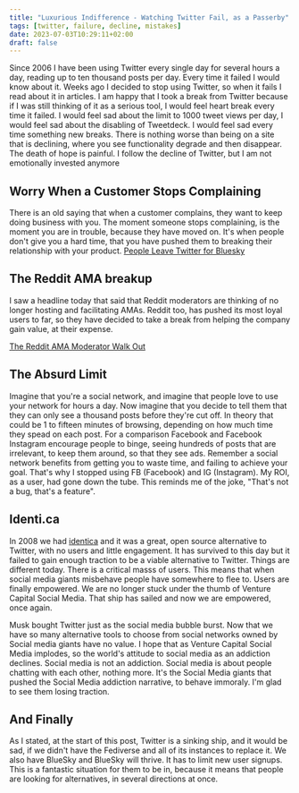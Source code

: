 ```yaml
---
title: "Luxurious Indifference - Watching Twitter Fail, as a Passerby"
tags: [twitter, failure, decline, mistakes]
date: 2023-07-03T10:29:11+02:00
draft: false
---
```


Since 2006 I have been using Twitter every single day for several hours a day, reading up to ten thousand posts per day. Every time it failed I would know about it. Weeks ago I decided to stop using Twitter, so when it fails I read about it in articles. 
I am happy that I took a break from Twitter because if I was still thinking of it as a serious tool, I would feel heart break every time it failed. I would feel sad about the limit to 1000 tweet views per day, I would feel sad about the disabling of Tweetdeck. I would feel sad every time something new breaks.
There is nothing worse than being on a site that is declining, where you see functionality degrade and then disappear. The death of hope is painful. I follow the decline of Twitter, but I am not emotionally invested anymore

## Worry When a Customer Stops Complaining

There is an old saying that when a customer complains, they want to keep doing business with you. The moment someone stops complaining, is the moment you are in trouble, because they have moved on. It's when people don't give you a hard time, that you have pushed them to breaking their relationship with your product.
[People Leave Twitter for Bluesky](https://www.theverge.com/2023/7/1/23781417/bluesky-halted-sign-ups-joining-twitter)

## The Reddit AMA breakup

I saw a headline today that said that Reddit moderators are thinking of no longer hosting and facilitating AMAs. Reddit too, has pushed its most loyal users to far, so they have decided to take a break from helping the company gain value, at their expense.

[The Reddit AMA Moderator Walk Out](https://www.theverge.com/2023/7/1/23781306/reddit-moderators-iama-celebrity-ama)

## The Absurd Limit

Imagine that you're a social network, and imagine that people love to use your network for hours a day. Now imagine that you decide to tell them that they can only see a thousand posts before they're cut off. In theory that could be 1 to fifteen minutes of browsing, depending on how much time they spead on each post.
For a comparison Facebook and Facebook Instagram encourage people to binge, seeing hundreds of posts that are irrelevant, to keep them around, so that they see ads. Remember a social network benefits from getting you to waste time, and failing to achieve your goal. That's why I stopped using FB (Facebook) and IG (Instagram). My ROI, as a user, had gone down the tube.
This reminds me of the joke, "That's not a bug, that's a feature".

## Identi.ca

In 2008 we had [identica](https://en.wikipedia.org/wiki/Identi.ca) and it was a great, open source alternative to Twitter, with no users and little engagement. It has survived to this day but it failed to gain enough traction to be a viable alternative to Twitter. Things are different today. There is a critical masss of users. This means that when social media giants misbehave people have somewhere to flee to. Users are finally empowered. We are no longer stuck under the thumb of Venture Capital Social Media. That ship has sailed and now we are empowered, once again.

Musk bought Twitter just as the social media bubble burst. Now that we have so many alternative tools to choose from social networks owned by Social media giants have no value. I hope that as Venture Capital Social Media implodes, so the world's attitude to social media as an addiction declines. Social media is not an addiction. Social media is about people chatting with each other, nothing more. It's the Social Media giants that pushed the Social Media addiction narrative, to behave immoraly. I'm glad to see them losing traction.

## And Finally

As I stated, at the start of this post, Twitter is a sinking ship, and it would be sad, if we didn't have the Fediverse and all of its instances to replace it. We also have BlueSky and BlueSky will thrive. It has to limit new user signups. This is a fantastic situation for them to be in, because it means that people are looking for alternatives, in several directions at once.
